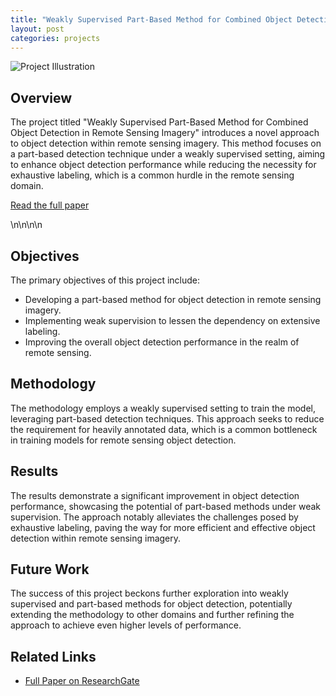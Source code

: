 ```yaml
---
title: "Weakly Supervised Part-Based Method for Combined Object Detection in Remote Sensing Imagery"
layout: post
categories: projects
---
```


![Project Illustration](/img/PTDNet.jpg)  <!-- Replace with an actual image from the project if available -->



## Overview

The project titled "Weakly Supervised Part-Based Method for Combined Object Detection in Remote Sensing Imagery" introduces a novel approach to object detection within remote sensing imagery. This method focuses on a part-based detection technique under a weakly supervised setting, aiming to enhance object detection performance while reducing the necessity for exhaustive labeling, which is a common hurdle in the remote sensing domain.

[Read the full paper](https://www.researchgate.net/publication/363031623_Weakly_Supervised_Part-Based_Method_for_Combined_Object_Detection_in_Remote_Sensing_Imagery)

\n\n\n\n

## Objectives

The primary objectives of this project include:
- Developing a part-based method for object detection in remote sensing imagery.
- Implementing weak supervision to lessen the dependency on extensive labeling.
- Improving the overall object detection performance in the realm of remote sensing.

## Methodology

The methodology employs a weakly supervised setting to train the model, leveraging part-based detection techniques. This approach seeks to reduce the requirement for heavily annotated data, which is a common bottleneck in training models for remote sensing object detection.

## Results

The results demonstrate a significant improvement in object detection performance, showcasing the potential of part-based methods under weak supervision. The approach notably alleviates the challenges posed by exhaustive labeling, paving the way for more efficient and effective object detection within remote sensing imagery.

## Future Work

The success of this project beckons further exploration into weakly supervised and part-based methods for object detection, potentially extending the methodology to other domains and further refining the approach to achieve even higher levels of performance.

## Related Links

- [Full Paper on ResearchGate](https://www.researchgate.net/publication/363031623_Weakly_Supervised_Part-Based_Method_for_Combined_Object_Detection_in_Remote_Sensing_Imagery)
